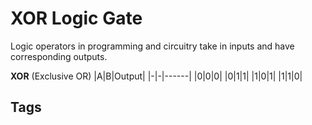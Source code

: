 # XOR Logic Gate

Logic operators in programming and circuitry take in inputs and have corresponding outputs.

**XOR** (Exclusive OR)
|A|B|Output|
|-|-|------|
|0|0|0|
|0|1|1|
|1|0|1|
|1|1|0|

## Tags
